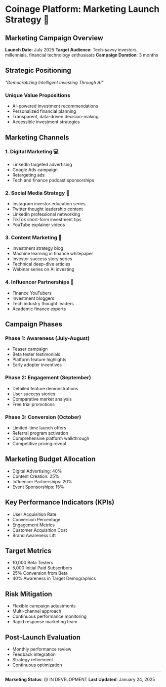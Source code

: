 # Coinage Platform: Marketing Launch Strategy 🚀

## Marketing Campaign Overview
**Launch Date**: July 2025
**Target Audience**: Tech-savvy investors, millennials, financial technology enthusiasts
**Campaign Duration**: 3 months

## Strategic Positioning
*"Democratizing Intelligent Investing Through AI"*

### Unique Value Propositions
- AI-powered investment recommendations
- Personalized financial planning
- Transparent, data-driven decision-making
- Accessible investment strategies

## Marketing Channels

### 1. Digital Marketing 💻
- LinkedIn targeted advertising
- Google Ads campaign
- Retargeting ads
- Tech and finance podcast sponsorships

### 2. Social Media Strategy 📱
- Instagram investor education series
- Twitter thought leadership content
- LinkedIn professional networking
- TikTok short-form investment tips
- YouTube explainer videos

### 3. Content Marketing 📝
- Investment strategy blog
- Machine learning in finance whitepaper
- Investor success story series
- Technical deep-dive articles
- Webinar series on AI investing

### 4. Influencer Partnerships 🤝
- Finance YouTubers
- Investment bloggers
- Tech industry thought leaders
- Academic finance experts

## Campaign Phases

### Phase 1: Awareness (July-August)
- Teaser campaign
- Beta tester testimonials
- Platform feature highlights
- Early adopter incentives

### Phase 2: Engagement (September)
- Detailed feature demonstrations
- User success stories
- Comparative market analysis
- Free trial promotions

### Phase 3: Conversion (October)
- Limited-time launch offers
- Referral program activation
- Comprehensive platform walkthrough
- Competitive pricing reveal

## Marketing Budget Allocation
- Digital Advertising: 40%
- Content Creation: 25%
- Influencer Partnerships: 20%
- Event Sponsorships: 15%

## Key Performance Indicators (KPIs)
- User Acquisition Rate
- Conversion Percentage
- Engagement Metrics
- Customer Acquisition Cost
- Brand Awareness Lift

## Target Metrics
- 10,000 Beta Testers
- 5,000 Initial Paid Subscribers
- 25% Conversion from Beta
- 40% Awareness in Target Demographics

## Risk Mitigation
- Flexible campaign adjustments
- Multi-channel approach
- Continuous performance monitoring
- Rapid response marketing team

## Post-Launch Evaluation
- Monthly performance review
- Feedback integration
- Strategy refinement
- Continuous optimization

---

**Marketing Status**: 🟡 IN DEVELOPMENT
**Last Updated**: January 24, 2025
